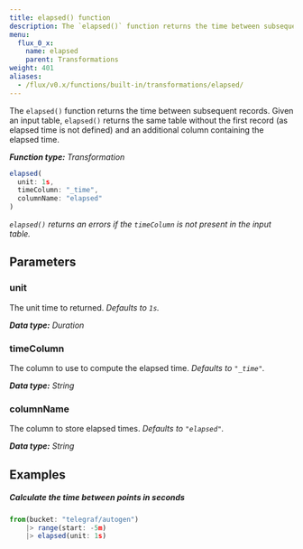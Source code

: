 ```yaml
---
title: elapsed() function
description: The `elapsed()` function returns the time between subsequent records.
menu:
  flux_0_x:
    name: elapsed
    parent: Transformations
weight: 401
aliases:
  - /flux/v0.x/functions/built-in/transformations/elapsed/
---
```


The `elapsed()` function returns the time between subsequent records.
Given an input table, `elapsed()` returns the same table without the first record
(as elapsed time is not defined) and an additional column containing the elapsed time.

_**Function type:** Transformation_  

```js
elapsed(
  unit: 1s,
  timeColumn: "_time",
  columnName: "elapsed"
)
```

_`elapsed()` returns an errors if the `timeColumn` is not present in the input table._

## Parameters

### unit
The unit time to returned.
_Defaults to `1s`._

_**Data type:** Duration_

### timeColumn
The column to use to compute the elapsed time.
_Defaults to `"_time"`._

_**Data type:** String_

### columnName
The column to store elapsed times.
_Defaults to `"elapsed"`._

_**Data type:** String_

## Examples

##### Calculate the time between points in seconds
```js
from(bucket: "telegraf/autogen")
	|> range(start: -5m)
	|> elapsed(unit: 1s)
```
